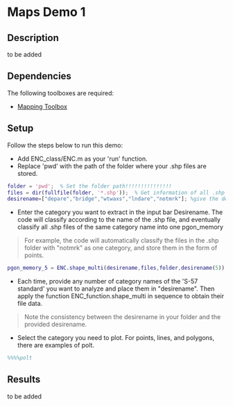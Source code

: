 # Maps Demo 1

## Description
to be added

## Dependencies
The following toolboxes are required:
- [Mapping Toolbox](https://de.mathworks.com/products/mapping.html) 

## Setup
Follow the steps below to run this demo:
- Add ENC_class/ENC.m as your 'run' function.
- Replace 'pwd' with the path of the folder where your .shp files are stored.
``` Matlab
folder = 'pwd';  % Set the folder path!!!!!!!!!!!!!!!
files = dir(fullfile(folder, '*.shp'));  % Get information of all .shp files in the folder
desirename=["depare","bridge","wtwaxs","lndare","notmrk"]; %give the desirename
```
- Enter the category you want to extract in the input bar Desirename. The code will classify according to the name of the .shp file, and eventually classify all .shp files of the same category name into one pgon_memory
> For example, the code will automatically classify the files in the .shp folder with "notmrk" as one category, and store them in the form of points.
``` Matlab
pgon_memory_5 = ENC.shape_multi(desirename,files,folder,desirename(5));
```
- Each time, provide any number of category names of the 'S-57 standard' you want to analyze and place them in "desirename". Then apply the function ENC_function.shape_multi in sequence to obtain their file data.
> Note the consistency between the desirename in your folder and the provided desirename.
- Select the category you need to plot. For points, lines, and polygons, there are examples of polt.
```Matlab
%%%%polt
```
## Results
to be added
